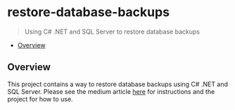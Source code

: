 # restore-database-backups

> Using C# .NET and SQL Server to restore database backups

* [Overview](#overview)

<a name="overview"></a>
## Overview

This project contains a way to restore database backups using C# .NET and SQL Server. Please see the medium article [here](https://jmoceri34.medium.com/restore-sql-server-database-backup-bak-using-c-net-78b39696dc12) for instructions and the project for how to use.
